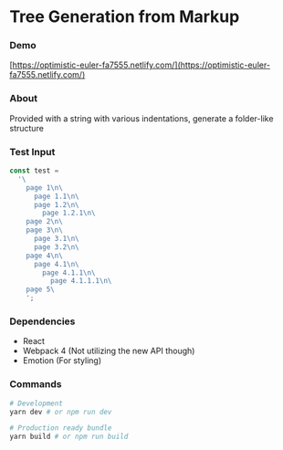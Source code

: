 # Tree Generation from Markup

### Demo

[https://optimistic-euler-fa7555.netlify.com/](https://optimistic-euler-fa7555.netlify.com/)

### About

Provided with a string with various indentations, generate a folder-like structure

### Test Input

```js
const test =
  '\
    page 1\n\
      page 1.1\n\
      page 1.2\n\
        page 1.2.1\n\
    page 2\n\
    page 3\n\
      page 3.1\n\
      page 3.2\n\
    page 4\n\
      page 4.1\n\
        page 4.1.1\n\
          page 4.1.1.1\n\
    page 5\
    ';
```

### Dependencies

* React
* Webpack 4 (Not utilizing the new API though)
* Emotion (For styling)

### Commands

```bash
# Development
yarn dev # or npm run dev

# Production ready bundle
yarn build # or npm run build
```

